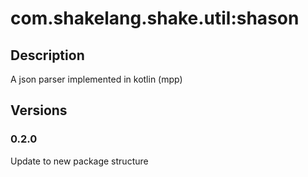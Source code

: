 # com.shakelang.shake.util:shason

## Description

A json parser implemented in kotlin (mpp)

## Versions

### 0.2.0

Update to new package structure